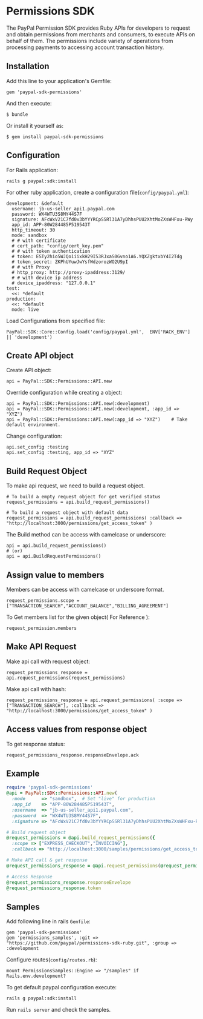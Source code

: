 # Permissions SDK

The PayPal Permission SDK provides Ruby APIs for developers to request and obtain permissions from merchants and consumers, to execute APIs on behalf of them. The permissions include variety of operations from processing payments to accessing account transaction history.

## Installation

Add this line to your application's Gemfile:

    gem 'paypal-sdk-permissions'

And then execute:

    $ bundle

Or install it yourself as:

    $ gem install paypal-sdk-permissions

## Configuration

For Rails application:

    rails g paypal:sdk:install

For other ruby application, create a configuration file(`config/paypal.yml`):

    development: &default
      username: jb-us-seller_api1.paypal.com
      password: WX4WTU3S8MY44S7F
      signature: AFcWxV21C7fd0v3bYYYRCpSSRl31A7yDhhsPUU2XhtMoZXsWHFxu-RWy
      app_id: APP-80W284485P519543T
      http_timeout: 30
      mode: sandbox
      # # with certificate
      # cert_path: "config/cert_key.pem"
      # # with token authentication
      # token: ESTy2hio5WJQo1iixkH29I53RJxaS0Gvno1A6.YQXZgktxbY4I2Tdg
      # token_secret: ZKPhUYuwJwYsfWdzorozWO2U9pI
      # # with Proxy
      # http_proxy: http://proxy-ipaddress:3129/
      # # with device ip address
      # device_ipaddress: "127.0.0.1"
    test:
      <<: *default
    production:
      <<: *default
      mode: live

Load Configurations from specified file:

    PayPal::SDK::Core::Config.load('config/paypal.yml',  ENV['RACK_ENV'] || 'development')

## Create API object

Create API object:

    api = PayPal::SDK::Permissions::API.new

Override configuration while creating a object:

    api = PayPal::SDK::Permissions::API.new(:development)
    api = PayPal::SDK::Permissions::API.new(:development, :app_id => "XYZ")
    api = PayPal::SDK::Permissions::API.new(:app_id => "XYZ")    # Take default environment.

Change configuration:

    api.set_config :testing
    api.set_config :testing, app_id => "XYZ"


## Build Request Object

To make api request, we need to build a request object.

    # To build a empty request object for get verified status
    request_permissions = api.build_request_permissions()

    # To build a request object with default data
    request_permissions = api.build_request_permissions( :callback => "http://localhost:3000/permissions/get_access_token" )

The Build method can be access with camelcase or underscore:

    api = api.build_request_permissions()
    # (or)
    api = api.BuildRequestPermissions()

## Assign value to members

Members can be access with camelcase or underscore format.

    request_permissions.scope = ["TRANSACTION_SEARCH","ACCOUNT_BALANCE","BILLING_AGREEMENT"]

To Get members list for the given object( For Reference ):

    request_permission.members

## Make API Request

Make api call with request object:

    request_permissions_response = api.request_permissions(request_permissions)

Make api call with hash:

    request_permissions_response = api.request_permissions( :scope => ["TRANSACTION_SEARCH"], :callback => "http://localhost:3000/permissions/get_access_token" )


## Access values from response object

To get response status:

    request_permissions_response.responseEnvelope.ack

## Example

```ruby
require 'paypal-sdk-permissions'
@api = PayPal::SDK::Permissions::API.new(
  :mode      => "sandbox",  # Set "live" for production
  :app_id    => "APP-80W284485P519543T",
  :username  => "jb-us-seller_api1.paypal.com",
  :password  => "WX4WTU3S8MY44S7F",
  :signature => "AFcWxV21C7fd0v3bYYYRCpSSRl31A7yDhhsPUU2XhtMoZXsWHFxu-RWy" )

# Build request object
@request_permissions = @api.build_request_permissions({
  :scope => ["EXPRESS_CHECKOUT","INVOICING"],
  :callback => "http://localhost:3000/samples/permissions/get_access_token" })

# Make API call & get response
@request_permissions_response = @api.request_permissions(@request_permissions)

# Access Response
@request_permissions_response.responseEnvelope
@request_permissions_response.token
```

## Samples

Add following line in rails `Gemfile`:

    gem 'paypal-sdk-permissions'
    gem 'permissions_samples', :git => "https://github.com/paypal/permissions-sdk-ruby.git", :group => :development

Configure routes(`config/routes.rb`):

    mount PermissionsSamples::Engine => "/samples" if Rails.env.development?

To get default paypal configuration execute:

    rails g paypal:sdk:install

Run `rails server` and check the samples.
